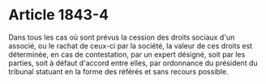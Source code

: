# Article 1843-4

Dans tous les cas où sont prévus la cession des droits sociaux d'un associé, ou le rachat de ceux-ci par la société, la valeur de ces droits est déterminée, en cas de contestation, par un expert désigné, soit par les parties, soit à défaut d'accord entre elles, par ordonnance du président du tribunal statuant en la forme des référés et sans recours possible.